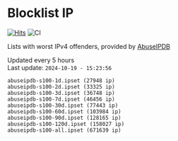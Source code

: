# Blocklist IP

[![Hits](https://hits.seeyoufarm.com/api/count/incr/badge.svg?url=https%3A%2F%2Fgithub.com%2Fborestad%2Fblocklist-ip%2F&count_bg=%2379C83D&title_bg=%23555555&icon=&icon_color=%23E7E7E7&title=hits&edge_flat=false)](https://hits.seeyoufarm.com)  ![CI](https://img.shields.io/github/workflow/status/borestad/blocklist-ip/CI?style=flat-square)

Lists with worst IPv4 offenders, provided by [AbuseIPDB](https://www.abuseipdb.com/)

<!-- FOOTER-PLACEHOLDER -->
Updated every 5 hours<br>
Last update: `2024-10-19 - 15:23:56`
```
abuseipdb-s100-1d.ipset (27948 ip)
abuseipdb-s100-2d.ipset (33325 ip)
abuseipdb-s100-3d.ipset (36748 ip)
abuseipdb-s100-7d.ipset (46456 ip)
abuseipdb-s100-30d.ipset (77443 ip)
abuseipdb-s100-60d.ipset (103984 ip)
abuseipdb-s100-90d.ipset (128165 ip)
abuseipdb-s100-120d.ipset (158027 ip)
abuseipdb-s100-all.ipset (671639 ip)
```
